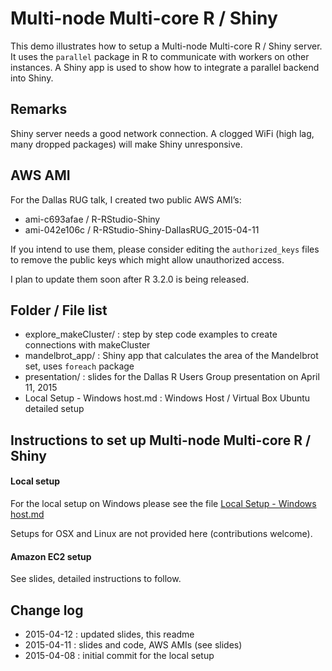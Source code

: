 # Multi-node Multi-core R / Shiny

This demo illustrates how to setup a Multi-node Multi-core R / Shiny server. It uses the ``parallel`` package in R to communicate with workers on other instances. A Shiny app is used to show how to integrate a parallel backend into Shiny.

## Remarks

Shiny server needs a good network connection. A clogged WiFi (high lag, many dropped packages) will make Shiny unresponsive.

## AWS AMI

For the Dallas RUG talk, I created two public AWS AMI’s: 
- ami-c693afae / R-RStudio-Shiny
- ami-042e106c / R-RStudio-Shiny-DallasRUG_2015-04-11

If you intend to use them, please consider editing the ``authorized_keys`` files to remove the public keys which might allow unauthorized access.

I plan to update them soon after R 3.2.0 is being released.

## Folder / File list

- explore_makeCluster/ : step by step code examples to create connections with makeCluster
- mandelbrot_app/ : Shiny app that calculates the area of the Mandelbrot set, uses ``foreach`` package
- presentation/ : slides for the Dallas R Users Group presentation on April 11, 2015
- Local Setup - Windows host.md : Windows Host / Virtual Box Ubuntu detailed setup


## Instructions to set up Multi-node Multi-core R / Shiny
#### Local setup

For the local setup on Windows please see the file
[Local Setup - Windows host.md](/Local%20Setup%20-%20Windows%20host.md#multi-node-multi-core-r--shiny)

Setups for OSX and Linux are not provided here (contributions welcome).


#### Amazon EC2 setup

See slides, detailed instructions to follow.


## Change log
- 2015-04-12 : updated slides, this readme
- 2015-04-11 : slides and code, AWS AMIs (see slides)
- 2015-04-08 : initial commit for the local setup
